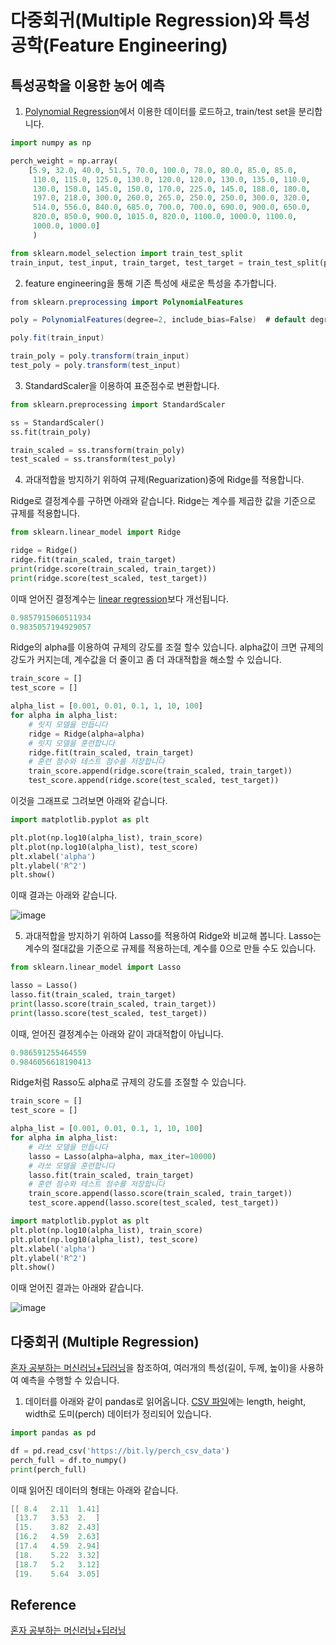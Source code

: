 # 다중회귀(Multiple Regression)와 특성공학(Feature Engineering)


## 특성공학을 이용한 농어 예측

1) [Polynomial Regression](https://github.com/kyopark2014/ML-Algorithms/blob/main/polynomial-regression.md)에서 이용한 데이터를 로드하고, train/test set을 분리합니다. 

```python
import numpy as np

perch_weight = np.array(
    [5.9, 32.0, 40.0, 51.5, 70.0, 100.0, 78.0, 80.0, 85.0, 85.0, 
     110.0, 115.0, 125.0, 130.0, 120.0, 120.0, 130.0, 135.0, 110.0, 
     130.0, 150.0, 145.0, 150.0, 170.0, 225.0, 145.0, 188.0, 180.0, 
     197.0, 218.0, 300.0, 260.0, 265.0, 250.0, 250.0, 300.0, 320.0, 
     514.0, 556.0, 840.0, 685.0, 700.0, 700.0, 690.0, 900.0, 650.0, 
     820.0, 850.0, 900.0, 1015.0, 820.0, 1100.0, 1000.0, 1100.0, 
     1000.0, 1000.0]
     )

from sklearn.model_selection import train_test_split
train_input, test_input, train_target, test_target = train_test_split(perch_full, perch_weight, random_state=42)
```

2) feature engineering을 통해 기존 특성에 새로운 특성을 추가합니다. 

```java
from sklearn.preprocessing import PolynomialFeatures

poly = PolynomialFeatures(degree=2, include_bias=False)  # default degree=2

poly.fit(train_input)

train_poly = poly.transform(train_input)
test_poly = poly.transform(test_input)
```

3) StandardScaler을 이용하여 표준점수로 변환합니다.

```python
from sklearn.preprocessing import StandardScaler

ss = StandardScaler()
ss.fit(train_poly)

train_scaled = ss.transform(train_poly)
test_scaled = ss.transform(test_poly)
```

4) 과대적합을 방지하기 위하여 규제(Reguarization)중에 Ridge를 적용합니다. 

Ridge로 결정계수를 구하면 아래와 같습니다. Ridge는 계수를 제곱한 값을 기준으로 규제를 적용합니다. 

```python
from sklearn.linear_model import Ridge

ridge = Ridge()
ridge.fit(train_scaled, train_target)
print(ridge.score(train_scaled, train_target))
print(ridge.score(test_scaled, test_target))
```

이때 얻어진 결정계수는 [linear regression](https://github.com/kyopark2014/ML-Algorithms/blob/main/linear-regression.md)보다 개선됩니다. 

```java
0.9857915060511934
0.9835057194929057
```

Ridge의 alpha를 이용하여 규제의 강도를 조절 할수 있습니다. alpha값이 크면 규제의 강도가 커지는데, 계수값을 더 줄이고 좀 더 과대적합을 해소할 수 있습니다. 

```python
train_score = []
test_score = []

alpha_list = [0.001, 0.01, 0.1, 1, 10, 100]
for alpha in alpha_list:
    # 릿지 모델을 만듭니다
    ridge = Ridge(alpha=alpha)
    # 릿지 모델을 훈련합니다
    ridge.fit(train_scaled, train_target)
    # 훈련 점수와 테스트 점수를 저장합니다
    train_score.append(ridge.score(train_scaled, train_target))
    test_score.append(ridge.score(test_scaled, test_target))
```

이것을 그래프로 그려보면 아래와 같습니다. 

```python
import matplotlib.pyplot as plt

plt.plot(np.log10(alpha_list), train_score)
plt.plot(np.log10(alpha_list), test_score)
plt.xlabel('alpha')
plt.ylabel('R^2')
plt.show()
```

이때 결과는 아래와 같습니다. 

![image](https://user-images.githubusercontent.com/52392004/185815725-f43ed47d-c08c-424a-ba3f-02807631e91b.png)


5) 과대적합을 방지하기 위하여 Lasso를 적용하여 Ridge와 비교해 봅니다. Lasso는 계수의 절대값을 기준으로 규제를 적용하는데, 계수를 0으로 만들 수도 있습니다. 

```python
from sklearn.linear_model import Lasso

lasso = Lasso()
lasso.fit(train_scaled, train_target)
print(lasso.score(train_scaled, train_target))
print(lasso.score(test_scaled, test_target))
```

이때, 얻어진 결정계수는 아래와 같이 과대적합이 아닙니다. 

```java
0.986591255464559
0.9846056618190413
```

Ridge처럼 Rasso도 alpha로 규제의 강도를 조절할 수 있습니다. 

```python
train_score = []
test_score = []

alpha_list = [0.001, 0.01, 0.1, 1, 10, 100]
for alpha in alpha_list:
    # 라쏘 모델을 만듭니다
    lasso = Lasso(alpha=alpha, max_iter=10000)
    # 라쏘 모델을 훈련합니다
    lasso.fit(train_scaled, train_target)
    # 훈련 점수와 테스트 점수를 저장합니다
    train_score.append(lasso.score(train_scaled, train_target))
    test_score.append(lasso.score(test_scaled, test_target))

import matplotlib.pyplot as plt
plt.plot(np.log10(alpha_list), train_score)
plt.plot(np.log10(alpha_list), test_score)
plt.xlabel('alpha')
plt.ylabel('R^2')
plt.show()
```

이때 얻어진 결과는 아래와 같습니다. 

![image](https://user-images.githubusercontent.com/52392004/185816002-0ed4e806-536d-43ee-800e-73ec07c96f25.png)


## 다중회귀 (Multiple Regression)

[혼자 공부하는 머신러닝+딥러닝](https://github.com/rickiepark/hg-mldl)을 참조하여, 여러개의 특성(길이, 두께, 높이)을 사용하여 예측을 수행할 수 있습니다.  


1) 데이터를 아래와 같이 pandas로 읽어옵니다. [CSV 파일](https://github.com/kyopark2014/ML-Algorithms/blob/main/src/perch_full.csv)에는 length, height, width로 도미(perch) 데이터가 정리되어 있습니다.

```python
import pandas as pd

df = pd.read_csv('https://bit.ly/perch_csv_data')
perch_full = df.to_numpy()
print(perch_full)
```

이때 읽어진 데이터의 형태는 아래와 같습니다. 

```java
[[ 8.4   2.11  1.41]
 [13.7   3.53  2.  ]
 [15.    3.82  2.43]
 [16.2   4.59  2.63]
 [17.4   4.59  2.94]
 [18.    5.22  3.32]
 [18.7   5.2   3.12]
 [19.    5.64  3.05]
```

## Reference

[혼자 공부하는 머신러닝+딥러닝](https://github.com/rickiepark/hg-mldl)
